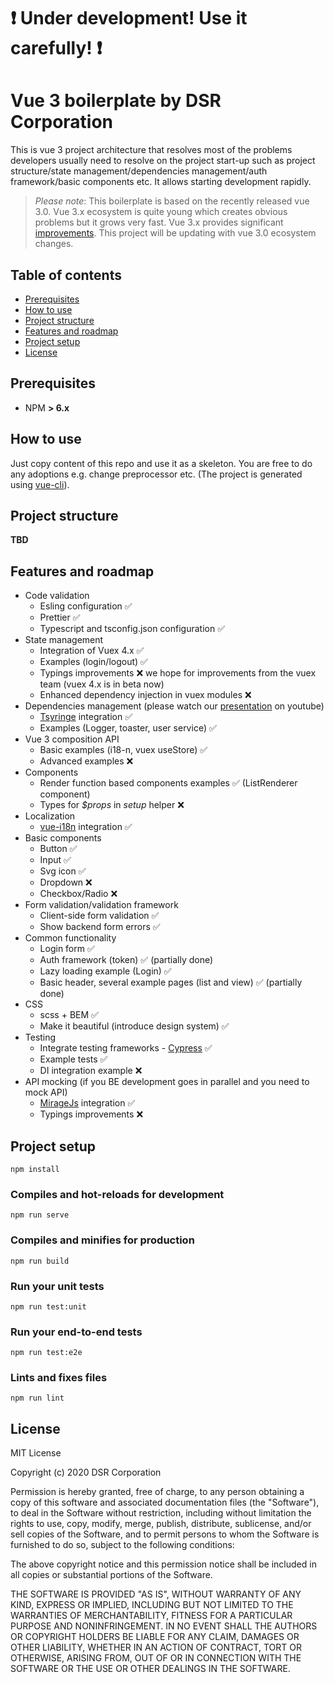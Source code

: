 # :exclamation: Under development! Use it carefully! :exclamation:

# Vue 3 boilerplate by DSR Corporation 

This is vue 3 project architecture that resolves most of the problems developers usually need to resolve on the project start-up such as project structure/state management/dependencies management/auth framework/basic components etc. It allows starting development rapidly.

> *Please note*: This boilerplate is based on the recently released vue 3.0. Vue 3.x ecosystem is quite young which creates obvious problems but it grows very fast. Vue 3.x provides significant [improvements](https://github.com/vuejs/vue-next/releases/tag/v3.0.0). 
> This project will be updating with vue 3.0 ecosystem changes.

## Table of contents

- [Prerequisites](#prerequisites)
- [How to use](#how-to-use)
- [Project structure](#project-structure)
- [Features and roadmap](#features-and-roadmap)
- [Project setup](#project-setup)
- [License](#license)

## Prerequisites

- NPM **> 6.x**  

## How to use

Just copy content of this repo and use it as a skeleton. You are free to do any adoptions e.g. change preprocessor etc. (The project is generated using [vue-cli](https://cli.vuejs.org/)).

## Project structure

**TBD**

## Features and roadmap

- Code validation
	- Esling configuration :white_check_mark:
	- Prettier :white_check_mark:
	- Typescript and tsconfig.json configuration :white_check_mark:
- State management
	- Integration of Vuex 4.x :white_check_mark:
	- Examples (login/logout) :white_check_mark:
	- Typings improvements :x: we hope for improvements from the vuex team (vuex 4.x is in beta now)
	- Enhanced dependency injection in vuex modules :x: 
- Dependencies management (please watch our [presentation](https://youtu.be/iBzovd4QlEI) on youtube)
	- [Tsyringe](https://github.com/microsoft/tsyringe) integration :white_check_mark:
	- Examples (Logger, toaster, user service) :white_check_mark:
- Vue 3 composition API
	- Basic examples (i18-n, vuex useStore) :white_check_mark:
	- Advanced examples :x:
- Components
	- Render function based components examples :white_check_mark: (ListRenderer component)
	- Types for *$props* in *setup* helper :x:
- Localization
	- [vue-i18n](https://kazupon.github.io/vue-i18n/) integration :white_check_mark:
- Basic components
	- Button :white_check_mark:
	- Input :white_check_mark:
	- Svg icon :white_check_mark:
	- Dropdown :x:
	- Checkbox/Radio :x:
- Form validation/validation framework
    - Client-side form validation :white_check_mark:
    - Show backend form errors :white_check_mark:
- Common functionality
	- Login form :white_check_mark:
	- Auth framework (token) :white_check_mark: (partially done)
	- Lazy loading example (Login) :white_check_mark:
	- Basic header, several example pages (list and view) :white_check_mark: (partially done)
- CSS
	- scss + BEM :white_check_mark:
	- Make it beautiful (introduce design system) :white_check_mark:
- Testing
	- Integrate testing frameworks - [Cypress](https://www.cypress.io/) :white_check_mark:
	- Example tests :white_check_mark:
	- DI integration example  :x:
- API mocking (if you BE development goes in parallel and you need to mock API)
	-  [MirageJs](https://miragejs.com/) integration :white_check_mark:
	-  Typings improvements :x:

## Project setup
```
npm install
```

### Compiles and hot-reloads for development
```
npm run serve
```

### Compiles and minifies for production
```
npm run build
```

### Run your unit tests
```
npm run test:unit
```

### Run your end-to-end tests
```
npm run test:e2e
```

### Lints and fixes files
```
npm run lint
```

## License

MIT License

Copyright (c) 2020 DSR Corporation

Permission is hereby granted, free of charge, to any person obtaining a copy
of this software and associated documentation files (the "Software"), to deal
in the Software without restriction, including without limitation the rights
to use, copy, modify, merge, publish, distribute, sublicense, and/or sell
copies of the Software, and to permit persons to whom the Software is
furnished to do so, subject to the following conditions:

The above copyright notice and this permission notice shall be included in all
copies or substantial portions of the Software.

THE SOFTWARE IS PROVIDED "AS IS", WITHOUT WARRANTY OF ANY KIND, EXPRESS OR
IMPLIED, INCLUDING BUT NOT LIMITED TO THE WARRANTIES OF MERCHANTABILITY,
FITNESS FOR A PARTICULAR PURPOSE AND NONINFRINGEMENT. IN NO EVENT SHALL THE
AUTHORS OR COPYRIGHT HOLDERS BE LIABLE FOR ANY CLAIM, DAMAGES OR OTHER
LIABILITY, WHETHER IN AN ACTION OF CONTRACT, TORT OR OTHERWISE, ARISING FROM,
OUT OF OR IN CONNECTION WITH THE SOFTWARE OR THE USE OR OTHER DEALINGS IN THE
SOFTWARE.
